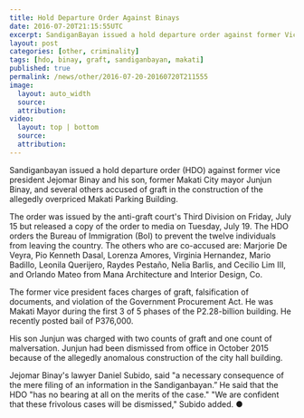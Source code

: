 ```yaml
---
title: Hold Departure Order Against Binays
date: 2016-07-20T21:15:55UTC
excerpt: SandiganBayan issued a hold departure order against former Vice President Jejomar Binay and his son, former Makati City mayor Junjun Binay, as well as 10 others.
layout: post
categories: [other, criminality]
tags: [hdo, binay, graft, sandiganbayan, makati]
published: true
permalink: /news/other/2016-07-20-20160720T211555
image:
  layout: auto_width
  source: 
  attribution: 
video:
  layout: top | bottom
  source: 
  attribution: 
---
```


Sandiganbayan issued a hold departure order (HDO) against former vice president Jejomar Binay and his son, former Makati City mayor Junjun Binay, and several others accused of graft in the construction of the allegedly overpriced Makati Parking Building.

The order was issued by the anti-graft court's Third Division on Friday, July 15 but released a copy of the order to media on Tuesday, July 19.
The HDO orders the Bureau of Immigration (BoI) to prevent the twelve individuals from leaving the country.
The others who are co-accused are: Marjorie De Veyra, Pio Kenneth Dasal, Lorenza Amores, Virginia Hernandez, Mario Badillo, Leonila Querijero, Raydes Pestaño, Nelia Barlis, and Cecilio Lim III, and Orlando Mateo from Mana Architecture and Interior Design, Co.

The former vice president faces charges of graft, falsification of documents, and violation of the Government Procurement Act.
He was Makati Mayor during the first 3 of 5 phases of the P2.28-billion building.
He recently posted bail of P376,000.

His son Junjun was charged with two counts of graft and one count of malversation.
Junjun had been dismissed from office in October 2015 because of the allegedly anomalous construction of the city hall building.

Jejomar Binay's lawyer Daniel Subido, said "a necessary consequence of the mere filing of an information in the Sandiganbayan.”
He said that the HDO "has no bearing at all on the merits of the case."
"We are confident that these frivolous cases will be dismissed," Subido added.
&#x25cf;
